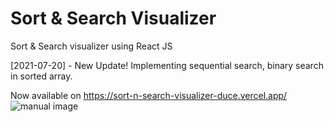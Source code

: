 # Sort & Search Visualizer
Sort & Search visualizer using React JS

[2021-07-20] - New Update! Implementing sequential search, binary search in sorted array.

Now available on https://sort-n-search-visualizer-duce.vercel.app/
![manual image](https://user-images.githubusercontent.com/55838882/114739493-e567e500-9d83-11eb-91f4-fbcafac73a50.PNG)
